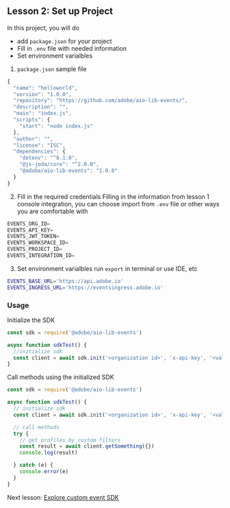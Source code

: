 ## Lesson 2: Set up Project

In this project, you will do 
* add `package.json` for your project
* Fill in `.env` file with needed information 
* Set environment varialbles   

1. `package.json` sample file
```javascript
{
  "name": "helloworld",
  "version": "1.0.0",
  "repository": "https://github.com/adobe/aio-lib-events/",
  "description": "",
  "main": "index.js",
  "scripts": {
    "start": "node index.js"
  },
  "author": "",
  "license": "ISC",
  "dependencies": {
    "dotenv": "^8.1.0",
    "@js-joda/core": "^2.0.0",
    "@adobe/aio-lib-events": "1.0.0"
  }
}
```

2. Fill in the required credentials 
Filling in the information from lesson 1 console integration, you can choose import from `.env` file or other ways you are comfortable with 
```javascript
EVENTS_ORG_ID=
EVENTS_API_KEY=
EVENTS_JWT_TOKEN=
EVENTS_WORKSPACE_ID=
EVENTS_PROJECT_ID=
EVENTS_INTEGRATION_ID=
```

3. Set environment varialbles
run `export` in terminal or use IDE, etc 
```bash
EVENTS_BASE_URL='https://api.adobe.io'
EVENTS_INGRESS_URL='https://eventsingress.adobe.io'
```


### Usage 
Initialize the SDK
```javascript
const sdk = require('@adobe/aio-lib-events')

async function sdkTest() {
  //initialize sdk
  const client = await sdk.init('<organization id>', 'x-api-key', '<valid auth token>', '<options>')
}

```
Call methods using the initialized SDK
```javascript
const sdk = require('@adobe/aio-lib-events')

async function sdkTest() {
  // initialize sdk
  const client = await sdk.init('<organization id>', 'x-api-key', '<valid auth token>', '<options>')

  // call methods
  try {
    // get profiles by custom filters
    const result = await client.getSomething({})
    console.log(result)

  } catch (e) {
    console.error(e)
  }
}

```

Next lesson: [Explore custom event SDK](lesson3.md)